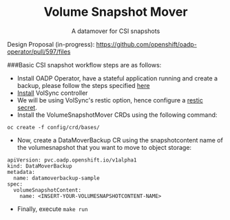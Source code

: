 <div align="center">
<h1>Volume Snapshot Mover</h1>
A datamover for CSI snapshots
</div>

Design Proposal (in-progress): https://github.com/openshift/oadp-operator/pull/597/files

###Basic CSI snapshot workflow steps are as follows:
- Install OADP Operator, have a stateful application running and create a backup, please
follow the steps specified [here](https://github.com/openshift/oadp-operator/blob/master/docs/examples/csi_example.md)
- [Install](https://volsync.readthedocs.io/en/stable/installation/index.html) VolSync controller
- We will be using VolSync's restic option, hence configure a [restic secret](https://volsync.readthedocs.io/en/stable/usage/restic/index.html#id2).
- Install the VolumeSnapshotMover CRDs using the following command:
```
oc create -f config/crd/bases/
```
- Now, create a DataMoverBackup CR using the snapshotcontent name of the volumesnapshot that you want to move to object storage:
```
apiVersion: pvc.oadp.openshift.io/v1alpha1
kind: DataMoverBackup
metadata:
  name: datamoverbackup-sample
spec:
  volumeSnapshotContent:
    name: <INSERT-YOUR-VOLUMESNAPSHOTCONTENT-NAME>
```
- Finally, execute `make run`
